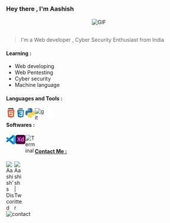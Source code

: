 ### Hey there , I'm Aashish
<div align="center"><img hight="400" width="700" alt="GIF" align="center" src="https://github.com/Xx-Ashutosh-xX/Xx-Ashutosh-xX/blob/master/assets/1936.gif">

</div>

<br>

> I'm a Web developer , Cyber Security Enthusiast from India

#### Learning :
- Web developing
- Web Pentesting
- Cyber security
- Machine language 

#### Languages and Tools :

<a href="https://www.w3.org/html/" target="_blank"><img align="left" alt="HTML5" width="26px" src="https://raw.githubusercontent.com/github/explore/80688e429a7d4ef2fca1e82350fe8e3517d3494d/topics/html/html.png" /></a>
<a href="https://www.w3schools.com/css/" target="_blank"><img align="left" alt="CSS3" width="26px" src="https://raw.githubusercontent.com/github/explore/80688e429a7d4ef2fca1e82350fe8e3517d3494d/topics/css/css.png" /></a>
<a href="https://www.python.org" target="_blank"> <img align="left" alt="Python" width="26px" src="https://github.com/Aakarsh-B/trying-repos/blob/master/python-5.svg?raw=true"/> </a>
<a href="https://git-scm.com/" target="_blank"> <img align="left" alt="git" width="26px" src="https://www.vectorlogo.zone/logos/git-scm/git-scm-icon.svg"/> </a>
<img align="left" alt="GitHub" width="26px" src="https://github.com/Aakarsh-B/trying-repos/blob/master/github.svg" />
<br />


#### Softwares :

<img align="left" alt="Visual Studio Code" width="26px" src="https://raw.githubusercontent.com/github/explore/80688e429a7d4ef2fca1e82350fe8e3517d3494d/topics/visual-studio-code/visual-studio-code.png" />
<a href="https://www.adobe.com/products/xd.html" target="_blank"> <img align="left" alt="XD" width="26px" src="https://github.com/Aakarsh-B/trying-repos/blob/master/adobexd.png?raw=true"/> </a>
<img align="left" alt="Terminal" width="26px" src="https://user-images.githubusercontent.com/58104187/130577755-fac9debc-98c0-49b9-a528-d5b4dfd88be1.png" />

<br />


<!-- ##### Hobbies :
- Gaming Addict
- Watching Anime
- Listening to music
 -->
 
#### [Contact Me :](https://www.deadshot.gq) <a href="https://discordapp.com/users/861203929941803038">
  <img align="left" alt="Aashish's Discord" width="22px" src="https://raw.githubusercontent.com/peterthehan/peterthehan/master/assets/discord.svg" />
</a>

<a href="https://twitter.com/d34d__5h07">
  <img align="left" alt="Aashish | Twitter" width="22px" src="https://raw.githubusercontent.com/peterthehan/peterthehan/master/assets/twitter.svg" />
</a>
</br>
</br>
<img href="https://www.deadshot.gq" hight="30" width="500" alt="contact" align="left" src="https://user-images.githubusercontent.com/58104187/125207985-664d5480-e27f-11eb-9044-ecda092b2402.jpg"></br>


